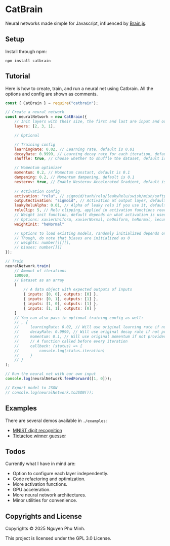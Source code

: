 # CatBrain

Neural networks made simple for Javascript, influenced by [Brain.js](https://github.com/BrainJS/brain.js).

## Setup

Install through npm:
```
npm install catbrain
```

## Tutorial

Here is how to create, train, and run a neural net using Catbrain. All the options and config are shown as comments.
```js
const { CatBrain } = require("catbrain");

// Create a neural network
const neuralNetwork = new CatBrain({
    // Init layers with their size, the first and last are input and output layers
    layers: [2, 3, 1],

    // Optional

    // Training config
    learningRate: 0.02, // Learning rate, default is 0.01
    decayRate: 0.9999, // Learning decay rate for each iteration, default is 1
    shuffle: true, // Choose whether to shuffle the dataset, default is true

    // Momentum optimizer
    momentum: 0.2, // Momentum constant, default is 0.1
    dampening: 0.2, // Momentum dampening, default is 0.1
    nesterov: true, // Enable Nesterov Accelerated Gradient, default is false
    
    // Activation config
    activation: "relu", // sigmoid/tanh/relu/leakyRelu/swish/mish/softplus/linear, default is relu
    outputActivation: "sigmoid", // Activation at output layer, default is sigmoid
    leakyReluAlpha: 0.01, // Alpha of leaky relu if you use it, default is 0.01
    reluClip: 5, // Relu clipping, applied in activation functions reaching infinity, default is 5
    // Weight init function, default depends on what activation is used (check ./src/rand.ts)
    // Options: xavierUniform, xavierNormal, heUniform, heNormal, lecunUniform, lecunNormal, basicUniform
    weightInit: "heNormal"

    // Options to load existing models, randomly initialized depends on activation if not provided
    // Though, do note that biases are initialized as 0
    // weights: number[][][],
    // biases: number[][]
});

// Train
neuralNetwork.train(
    // Amount of iterations
    100000,
    // Dataset as an array
    [
        // A data object with expected outputs of inputs 
        { inputs: [0, 0], outputs: [0] },
        { inputs: [0, 1], outputs: [1] },
        { inputs: [1, 0], outputs: [1] },
        { inputs: [1, 1], outputs: [0] }
    ]
    // You can also pass in optional training config as well:
    // , {
    //     learningRate: 0.02, // Will use original learning rate if not provided
    //     decayRate: 0.9999, // Will use original decay rate if not provided
    //     momentum: 0.1, // Will use original momentum if not provided
    //     // A function called before every iteration
    //     callback: (status) => {
    //         console.log(status.iteration)
    //     }
    // }
);

// Run the neural net with our own input
console.log(neuralNetwork.feedForward([1, 0]));

// Export model to JSON
// console.log(neuralNetwork.toJSON());
```

## Examples

There are several demos available in `./examples`:
* [MNIST digit recognition](https://github.com/nguyenphuminh/catbrain/tree/main/examples/mnist)
* [Tictactoe winner guesser](https://github.com/nguyenphuminh/catbrain/blob/main/examples/tictactoe.js)

## Todos

Currently what I have in mind are:

* Option to configure each layer independently.
* Code refactoring and optimization.
* More activation functions.
* GPU acceleration.
* More neural network architectures.
* Minor utilities for convenience.

## Copyrights and License

Copyrights © 2025 Nguyen Phu Minh.

This project is licensed under the GPL 3.0 License.
